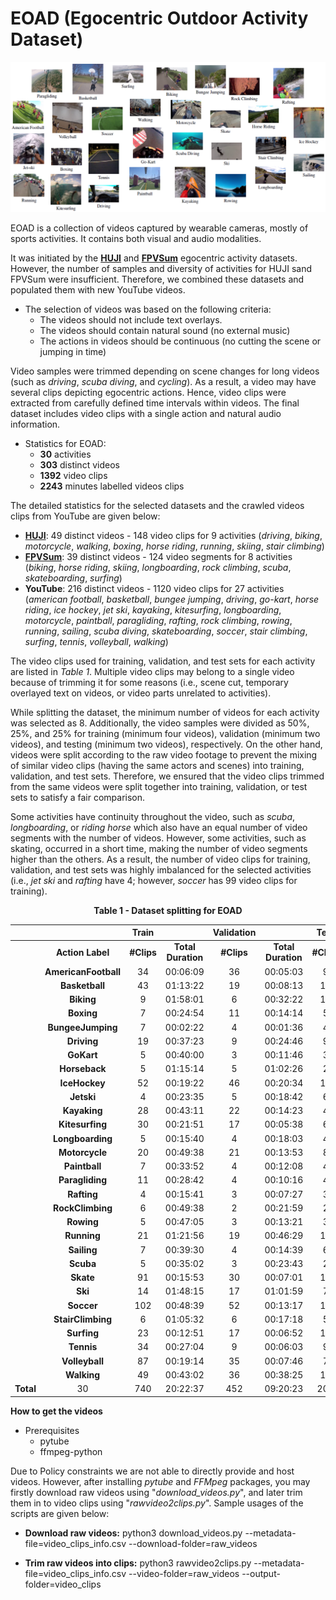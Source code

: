 # EOAD (Egocentric Outdoor Activity Dataset)

![alt text](https://github.com/maliarabaci/eoad/blob/main/eoad_layout.png?raw=true)

EOAD is a collection of videos captured by wearable cameras, mostly of sports activities. It contains both visual and audio modalities.

It was initiated by the **[HUJI](https://www.vision.huji.ac.il/egoseg/videos/dataset.html)** and **[FPVSum](https://github.com/azuxmioy/fpvsum)** egocentric activity datasets. However, the number of samples and diversity of activities for HUJI sand FPVSum were insufficient. Therefore, we combined these datasets and populated them with new YouTube videos.


* The selection of videos was based on the following criteria:
	* The videos should not include text overlays.
	* The videos should contain natural sound (no external music)
	* The actions in videos should be continuous (no cutting the scene or jumping in time)

Video samples were trimmed depending on scene changes for long videos (such as *driving*, *scuba diving*, and *cycling*). As a result, a video may have several clips depicting egocentric actions. Hence, video clips were extracted from carefully defined time intervals within videos. The final dataset includes video clips with a single action and natural audio information.

* Statistics for EOAD:
	* **30** activities
	* **303** distinct videos
	* **1392** video clips
	* **2243** minutes labelled videos clips
	
The detailed statistics for the selected datasets and the crawled videos clips from YouTube are given below:

* **[HUJI](https://www.vision.huji.ac.il/egoseg/videos/dataset.html)**: 49 distinct videos - 148 video clips for 9 activities (*driving*, *biking*, *motorcycle*, *walking*, *boxing*, *horse riding*, *running*, *skiing*, *stair climbing*)
* **[FPVSum](https://github.com/azuxmioy/fpvsum)**: 39 distinct videos - 124 video segments for 8 activities (*biking*, *horse riding*, *skiing*, *longboarding*, *rock climbing*, *scuba*, *skateboarding*, *surfing*)
* **YouTube**: 216 distinct videos - 1120 video clips for 27 activities (*american football*, *basketball*, *bungee jumping*, *driving*, *go-kart*, *horse riding*, *ice hockey*, *jet ski*, *kayaking*, *kitesurfing*, *longboarding*, *motorcycle*, *paintball*, *paragliding*, *rafting*, *rock climbing*, *rowing*, *running*, *sailing*, *scuba diving*, *skateboarding*, *soccer*, *stair climbing*, *surfing*, *tennis*, *volleyball*, *walking*)

The video clips used for training, validation, and test sets for each activity are listed in *Table 1*. Multiple video clips may belong to a single video because of trimming it for some reasons (i.e., scene cut, temporary overlayed text on videos, or video parts unrelated to activities). 

While splitting the dataset, the minimum number of videos for each activity was selected as 8. Additionally, the video samples were divided as 50\%, 25\%, and 25\% for training (minimum four videos), validation (minimum two videos), and testing (minimum two videos), respectively. On the other hand,  videos were split according to the raw video footage to prevent the mixing of similar video clips (having the same actors and scenes) into training, validation, and test sets. Therefore, we ensured that the video clips trimmed from the same videos were split together into training, validation, or test sets to satisfy a fair comparison. 

Some activities have continuity throughout the video, such as *scuba*, *longboarding*, or *riding horse* which also have an equal number of video segments with the number of videos. However, some activities, such as skating, occurred in a short time, making the number of video segments higher than the others. As a result, the number of video clips for training, validation, and test sets was highly imbalanced for the selected activities (i.e., *jet ski* and *rafting* have 4; however, *soccer* has 99 video clips for training). 

<p align="center"> <strong> Table 1 - Dataset splitting for EOAD </strong> </p>

| | |**Train** ||**Validation** ||**Test** ||
| --- | :-: | :-: | :-: | :-: | :-: | :-: | :-: |
| | **Action Label** | **#Clips** | **Total   Duration** | **#Clips** | **Total   Duration** | **#Clips** | **Total   Duration** |
| | **AmericanFootball** | 34 | 00:06:09 | 36 | 00:05:03 | 9 | 00:01:20 |
| | **Basketball** | 43 | 01:13:22 | 19 | 00:08:13 | 10 | 00:28:46 | 
| | **Biking** | 9 | 01:58:01 | 6 | 00:32:22 | 11 | 00:36:16 | 
| | **Boxing** | 7 | 00:24:54 | 11  | 00:14:14 | 5   | 00:17:30 |
| | **BungeeJumping** | 7 | 00:02:22 | 4   | 00:01:36 | 4   | 00:01:31 |
| | **Driving**   | 19 | 00:37:23 | 9   | 00:24:46 | 9   | 00:29:23 |                   
| | **GoKart**    | 5 | 00:40:00 | 3   | 00:11:46 | 3   | 00:19:46 |                   
| | **Horseback**    | 5 | 01:15:14 | 5   | 01:02:26 | 2   | 00:20:38 |  
| | **IceHockey**    | 52   | 00:19:22 | 46  | 00:20:34 | 10  | 00:36:59 | 
| | **Jetski**    | 4 | 00:23:35 | 5   | 00:18:42 | 6   | 00:02:43 | 
| | **Kayaking**  | 28   | 00:43:11 | 22  | 00:14:23 | 4   | 00:11:05 | 
| | **Kitesurfing**    | 30   | 00:21:51 | 17  | 00:05:38 | 6   | 00:01:32 | 
| | **Longboarding** | 5 | 00:15:40 | 4   | 00:18:03 | 4   | 00:09:11 | 
| | **Motorcycle**    | 20   | 00:49:38 | 21   | 00:13:53 | 8  | 00:20:30 | 
| | **Paintball**    | 7 | 00:33:52 | 4   | 00:12:08 | 4   | 00:08:52 | 
| | **Paragliding**    | 11   | 00:28:42 | 4   | 00:10:16 | 4   | 00:19:50 | 
| | **Rafting**   | 4 | 00:15:41 | 3   | 00:07:27 | 3   | 00:06:13 | 
| | **RockClimbing** | 6 | 00:49:38 | 2   | 00:21:59 | 2   | 00:18:50 | 
| | **Rowing**    | 5 | 00:47:05 | 3   | 00:13:21 | 3   | 00:03:26 | 
| | **Running**   | 21   | 01:21:56 | 19  | 00:46:29 | 11  | 00:42:59 | 
| | **Sailing**   | 7 | 00:39:30 | 4   | 00:14:39 | 6   | 00:15:43 | 
| | **Scuba**     | 5 | 00:35:02 | 3   | 00:23:43 | 2   | 00:18:52 | 
| | **Skate**     | 91   | 00:15:53 | 30  | 00:07:01 | 10  | 00:02:03 | 
| | **Ski**       | 14   | 01:48:15 | 17  | 01:01:59 | 7  | 00:39:15 | 
| | **Soccer**    | 102   | 00:48:39 | 52  | 00:13:17 | 16  | 00:06:54 | 
| | **StairClimbing**    | 6 | 01:05:32 | 6   | 00:17:18 | 5   | 00:20:22 |  
| | **Surfing**   | 23   | 00:12:51 | 17  | 00:06:52 | 10  | 00:07:04 | 
| | **Tennis**    | 34   | 00:27:04 | 9   | 00:06:03 | 9   | 00:03:14 |  
| | **Volleyball**    | 87   | 00:19:14 | 35  | 00:07:46 | 7   | 00:18:58 |  
| | **Walking**   | 49   | 00:43:02 | 36  | 00:38:25 | 10  | 00:10:23 | 
| **Total** | 30 | 740 |  20:22:37 | 452 | 09:20:23 | 200 | 08:00:08 |

**How to get the videos**

* Prerequisites
	* pytube
	* ffmpeg-python

Due to Policy constraints we are not able to directly provide and host videos. However, after installing *pytube* and *FFMpeg* packages, you may firstly download raw videos using "*download_videos.py*", and later trim them in to video clips using "*rawvideo2clips.py*". Sample usages of the scripts are given below:

* **Download raw videos:**
python3 download_videos.py --metadata-file=video_clips_info.csv --download-folder=raw_videos 

* **Trim raw videos into clips:**
python3 rawvideo2clips.py --metadata-file=video_clips_info.csv --video-folder=raw_videos --output-folder=video_clips
